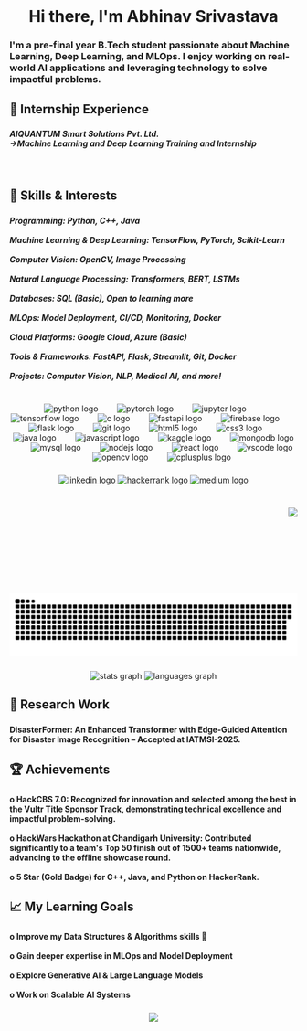 <br clear="both">

<h1 align="center">Hi there, I'm Abhinav Srivastava</h1>

###

<h3 align="left">I'm a pre-final year B.Tech student passionate about Machine Learning, Deep Learning, and MLOps. I enjoy working on real-world AI applications and leveraging technology to solve impactful problems.</h3>

###

<h2 align="left">💼 Internship Experience</h2>

###

<h5 align="left">AIQUANTUM Smart Solutions Pvt. Ltd.<br>    ->Machine Learning and Deep Learning Training and Internship</h5>

###

<br clear="both">

<h2 align="left">🧠 Skills & Interests</h2>

###

<h5 align="left">Programming: Python, C++, Java<br><br>Machine Learning & Deep Learning: TensorFlow, PyTorch, Scikit-Learn<br><br>Computer Vision: OpenCV, Image Processing<br><br>Natural Language Processing: Transformers, BERT, LSTMs<br><br>Databases: SQL (Basic), Open to learning more<br><br>MLOps: Model Deployment, CI/CD, Monitoring, Docker<br><br>Cloud Platforms: Google Cloud, Azure (Basic)<br><br>Tools & Frameworks: FastAPI, Flask, Streamlit, Git, Docker<br><br>Projects: Computer Vision, NLP, Medical AI, and more!</h5>

###

<br clear="both">

<div align="center">
  <img src="https://cdn.jsdelivr.net/gh/devicons/devicon/icons/python/python-original.svg" height="40" alt="python logo"  />
  <img width="25" />
  <img src="https://cdn.jsdelivr.net/gh/devicons/devicon/icons/pytorch/pytorch-original.svg" height="40" alt="pytorch logo"  />
  <img width="25" />
  <img src="https://cdn.jsdelivr.net/gh/devicons/devicon/icons/jupyter/jupyter-original.svg" height="40" alt="jupyter logo"  />
  <img width="25" />
  <img src="https://cdn.jsdelivr.net/gh/devicons/devicon/icons/tensorflow/tensorflow-original.svg" height="40" alt="tensorflow logo"  />
  <img width="25" />
  <img src="https://cdn.jsdelivr.net/gh/devicons/devicon/icons/c/c-original.svg" height="40" alt="c logo"  />
  <img width="25" />
  <img src="https://cdn.jsdelivr.net/gh/devicons/devicon/icons/fastapi/fastapi-original.svg" height="40" alt="fastapi logo"  />
  <img width="25" />
  <img src="https://cdn.jsdelivr.net/gh/devicons/devicon/icons/firebase/firebase-plain.svg" height="40" alt="firebase logo"  />
  <img width="25" />
  <img src="https://cdn.jsdelivr.net/gh/devicons/devicon/icons/flask/flask-original.svg" height="40" alt="flask logo"  />
  <img width="25" />
  <img src="https://cdn.jsdelivr.net/gh/devicons/devicon/icons/git/git-original.svg" height="40" alt="git logo"  />
  <img width="25" />
  <img src="https://cdn.jsdelivr.net/gh/devicons/devicon/icons/html5/html5-original.svg" height="40" alt="html5 logo"  />
  <img width="25" />
  <img src="https://cdn.jsdelivr.net/gh/devicons/devicon/icons/css3/css3-original.svg" height="40" alt="css3 logo"  />
  <img width="25" />
  <img src="https://cdn.jsdelivr.net/gh/devicons/devicon/icons/java/java-original.svg" height="40" alt="java logo"  />
  <img width="25" />
  <img src="https://cdn.jsdelivr.net/gh/devicons/devicon/icons/javascript/javascript-original.svg" height="40" alt="javascript logo"  />
  <img width="25" />
  <img src="https://cdn.jsdelivr.net/gh/devicons/devicon/icons/kaggle/kaggle-original.svg" height="40" alt="kaggle logo"  />
  <img width="25" />
  <img src="https://cdn.jsdelivr.net/gh/devicons/devicon/icons/mongodb/mongodb-original.svg" height="40" alt="mongodb logo"  />
  <img width="25" />
  <img src="https://cdn.jsdelivr.net/gh/devicons/devicon/icons/mysql/mysql-original.svg" height="40" alt="mysql logo"  />
  <img width="25" />
  <img src="https://cdn.jsdelivr.net/gh/devicons/devicon/icons/nodejs/nodejs-original.svg" height="40" alt="nodejs logo"  />
  <img width="25" />
  <img src="https://cdn.jsdelivr.net/gh/devicons/devicon/icons/react/react-original.svg" height="40" alt="react logo"  />
  <img width="25" />
  <img src="https://cdn.jsdelivr.net/gh/devicons/devicon/icons/vscode/vscode-original.svg" height="40" alt="vscode logo"  />
  <img width="25" />
  <img src="https://cdn.jsdelivr.net/gh/devicons/devicon/icons/opencv/opencv-original.svg" height="40" alt="opencv logo"  />
  <img width="25" />
  <img src="https://cdn.jsdelivr.net/gh/devicons/devicon/icons/cplusplus/cplusplus-original.svg" height="40" alt="cplusplus logo"  />
</div>

###

<div align="center">
  <a href="https://www.linkedin.com/in/abhinav2520/" target="_blank">
    <img src="https://img.shields.io/static/v1?message=LinkedIn&logo=linkedin&label=&color=0077B5&logoColor=white&labelColor=&style=for-the-badge" height="35" alt="linkedin logo"  />
  </a>
  <a href="https://www.hackerrank.com/profile/iabhinav108" target="_blank">
    <img src="https://img.shields.io/static/v1?message=HackerRank&logo=hackerrank&label=&color=2EC866&logoColor=white&labelColor=&style=for-the-badge" height="35" alt="hackerrank logo"  />
  </a>
  <a href="https://medium.com/@iabhinav108" target="_blank">
    <img src="https://img.shields.io/static/v1?message=Medium&logo=medium&label=&color=12100E&logoColor=white&labelColor=&style=for-the-badge" height="35" alt="medium logo"  />
  </a>
</div>

###

<br clear="both">

<img align="right" height="150" src="https://media0.giphy.com/media/v1.Y2lkPTc5MGI3NjExb3VzbG9qZjUwOWk1M2g2cHZoOTN4b3IxcDVoaDB0dm82cHZoYTg1MiZlcD12MV9pbnRlcm5hbF9naWZfYnlfaWQmY3Q9Zw/RbDKaczqWovIugyJmW/giphy.gif"  />

###

<br clear="both">

<img src="https://raw.githubusercontent.com/iabhinav108/iabhinav108/output/snake.svg" alt="Snake animation" />

###

<div align="center">
  <img src="https://github-readme-stats.vercel.app/api?username=iabhinav108&hide_title=false&hide_rank=false&show_icons=true&include_all_commits=true&count_private=true&disable_animations=false&theme=dracula&locale=en&hide_border=false" height="150" alt="stats graph"  />
  <img src="https://github-readme-stats.vercel.app/api/top-langs?username=iabhinav108&locale=en&hide_title=false&layout=compact&card_width=320&langs_count=5&theme=onedark&hide_border=false" height="150" alt="languages graph"  />
</div>

###

<h2 align="left">🔬 Research Work</h2>

###

<h4 align="left">DisasterFormer: An Enhanced Transformer with Edge-Guided Attention for Disaster Image Recognition – Accepted at IATMSI-2025.</h4>

###

<h2 align="left">🏆 Achievements</h2>

###

<h4 align="left">o HackCBS 7.0: Recognized for innovation and selected among the best in the Vultr Title Sponsor Track, demonstrating technical excellence and impactful problem-solving.<br><br>o HackWars Hackathon at Chandigarh University: Contributed significantly to a team's Top 50 finish out of 1500+ teams nationwide, advancing to the offline showcase round.<br><br>o 5 Star (Gold Badge) for C++, Java, and Python on HackerRank.</h4>

###

<h2 align="left">📈 My Learning Goals</h2>

###

<h4 align="left">o Improve my Data Structures & Algorithms skills 🚀<br><br>o Gain deeper expertise in MLOps and Model Deployment<br><br>o Explore Generative AI & Large Language Models<br><br>o Work on Scalable AI Systems</h4>

###

<div align="center">
  <img src="https://profile-counter.glitch.me/iabhinav108/count.svg?"  />
</div>

###
